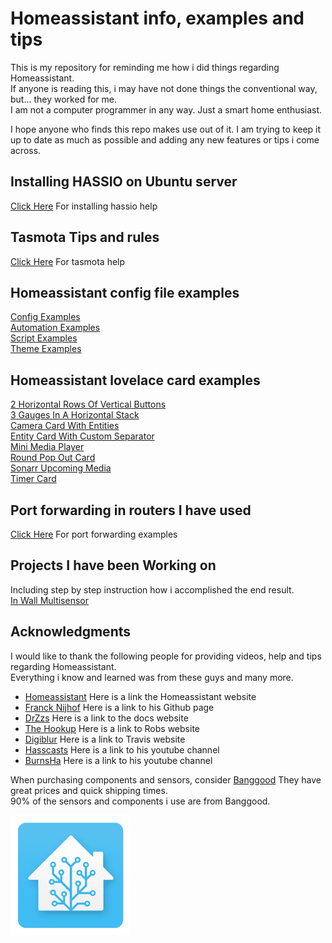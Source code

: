 # Homeassistant info, examples and tips

This is my repository for reminding me how i did things regarding Homeassistant.  
If anyone is reading this, i may have not done things the conventional way, but... they worked for me.  
I am not a computer programmer in any way. Just a smart home enthusiast.  

I hope anyone who finds this repo makes use out of it.
I am trying to keep it up to date as much as possible and adding any new features or tips i come across.

## Installing HASSIO on Ubuntu server
[Click Here](hassio_ubuntu_install_instructions.md) For installing hassio help

## Tasmota Tips and rules
[Click Here](tasmota_info_and_help.md) For tasmota help

## Homeassistant config file examples
[Config Examples](hass_config_file_examples/config.yaml)  
[Automation Examples](hass_config_file_examples/automation.yaml)  
[Script Examples](hass_config_file_examples/script.yaml)  
[Theme Examples](hass_config_file_examples/themes.yaml)  

## Homeassistant lovelace card examples
[2 Horizontal Rows Of Vertical Buttons](lovelace_card_examples/2_horizontal_rows_of_vertical_buttons.yaml)  
[3 Gauges In A Horizontal Stack](lovelace_card_examples/3_gauges_in_a_horizontal_stack.yaml)  
[Camera Card With Entities](lovelace_card_examples/camera_card_with_entities.yaml)  
[Entity Card With Custom Separator](lovelace_card_examples/entity_card_with_custom_separator.yaml)  
[Mini Media Player](lovelace_card_examples/mini_media_player.yaml)  
[Round Pop Out Card](lovelace_card_examples/round_pop_out_card.yaml)  
[Sonarr Upcoming Media](lovelace_card_examples/sonarr_upcoming_media.yaml)  
[Timer Card](lovelace_card_examples/timer_card.yaml)  

## Port forwarding in routers I have used
[Click Here](port_forwarding_in_routers/) For port forwarding examples

## Projects I have been Working on
Including step by step instruction how i accomplished the end result.  
[In Wall Multisensor](hass_projects/in_wall_multisensor/README.md)

## Acknowledgments
I would like to thank the following people for providing videos, help and tips regarding Homeassistant.  
Everything i know and learned was from these guys and many more.

* [Homeassistant](https://www.home-assistant.io/) Here is a link the Homeassistant website
* [Franck Nijhof](https://github.com/frenck) Here is a link to his Github page
* [DrZzs](http://drzzs.com/) Here is a link to the docs website
* [The Hookup](http://www.thesmarthomehookup.com/) Here is a link to Robs website
* [Digiblur](https://www.digiblur.com/) Here is a link to Travis website
* [Hasscasts](https://www.youtube.com/channel/UCGOCeqMJnLvr-5C-ypUw7IQ/featured) Here is a link to his youtube channel
* [BurnsHa](https://www.youtube.com/channel/UCSKQutOXuNLvFetrKuwudpg) Here is a link to his youtube channel  

When purchasing components and sensors, consider [Banggood](https://www.banggood.com/index.php?zf=24584579) They have great prices and quick shipping times.  
90% of the sensors and components i use are from Banggood.

![](images/hass_icon_small.png)
